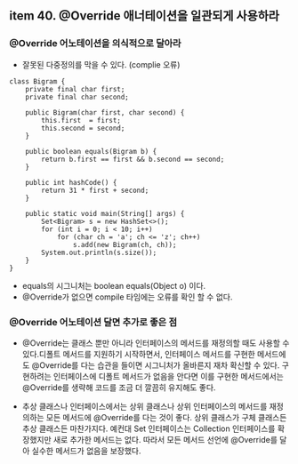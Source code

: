 ## item 40. @Override 애너테이션을 일관되게 사용하라

### @Override 어노테이션을 의식적으로 달아라
- 잘못된 다중정의를 막을 수 있다. (complie 오류)

```
class Bigram {
    private final char first;
    private final char second;

    public Bigram(char first, char second) {
        this.first  = first;
        this.second = second;
    }
    
    public boolean equals(Bigram b) {
        return b.first == first && b.second == second;
    }

    public int hashCode() {
        return 31 * first + second;
    }

    public static void main(String[] args) {
        Set<Bigram> s = new HashSet<>();
        for (int i = 0; i < 10; i++)
            for (char ch = 'a'; ch <= 'z'; ch++)
                s.add(new Bigram(ch, ch));
        System.out.println(s.size());
    }
}
```
- equals의 시그니처는 boolean equals(Object o) 이다.
- @Override가 없으면 compile 타임에는 오류를 확인 할 수 없다.

### @Override 어노테이션 달면 추가로 좋은 점
- @Override는 클래스 뿐만 아니라 인터페이스의 메서드를 재정의할 때도 사용할 수 있다.디폴트 메서드를 지원하기 시작하면서, 인터페이스 메서드를 구현한 메서드에도 @Override를 다는 습관을 들이면 시그니처가 올바른지 재차 확신할 수 있다. 구현하려는 인터페이스에 디폴트 메서드가 없음을 안다면 이를 구현한 메서드에서는 @Override를 생략해 코드를 조금 더 깔끔히 유지해도 좋다.

- 추상 클래스나 인터페이스에서는 상위 클래스나 상위 인터페이스의 메서드를 재정의하는 모든 메서드에 @Override를 다는 것이 좋다. 상위 클래스가 구체 클래스든 추상 클래스든 마찬가지다. 예컨대 Set 인터페이스는 Collection 인터페이스를 확장했지만 새로 추가한 메서드는 없다. 따라서 모든 메서드 선언에 @Override를 달아 실수한 메서드가 없음을 보장했다.
